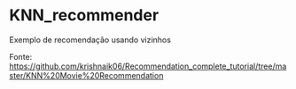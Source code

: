 # KNN_recommender
Exemplo de recomendação usando vizinhos

Fonte: https://github.com/krishnaik06/Recommendation_complete_tutorial/tree/master/KNN%20Movie%20Recommendation
